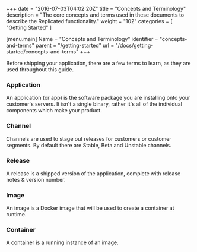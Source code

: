 +++
date = "2016-07-03T04:02:20Z"
title = "Concepts and Terminology"
description = "The core concepts and terms used in these documents to describe the Replicated functionality."
weight = "102"
categories = [ "Getting Started" ]

[menu.main]
Name       = "Concepts and Terminology"
identifier = "concepts-and-terms"
parent     = "/getting-started"
url        = "/docs/getting-started/concepts-and-terms"
+++

Before shipping your application, there are a few terms to learn, as they are used throughout this guide.

### Application
An application (or app) is the software package you are installing onto your customer's servers. It isn't a single binary, rather it's all of the individual components which make your product.

### Channel
Channels are used to stage out releases for customers or customer segments. By default there are Stable, Beta and Unstable channels.

### Release
A release is a shipped version of the application, complete with release notes & version number.

### Image
An image is a Docker image that will be used to create a container at runtime.

### Container
A container is a running instance of an image.
